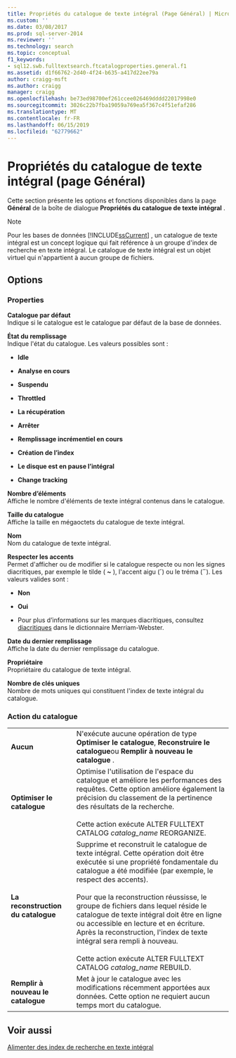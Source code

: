 ```yaml
---
title: Propriétés du catalogue de texte intégral (Page Général) | Microsoft Docs
ms.custom: ''
ms.date: 03/08/2017
ms.prod: sql-server-2014
ms.reviewer: ''
ms.technology: search
ms.topic: conceptual
f1_keywords:
- sql12.swb.fulltextsearch.ftcatalogproperties.general.f1
ms.assetid: d1f66762-2d40-4f24-b635-a417d22ee79a
author: craigg-msft
ms.author: craigg
manager: craigg
ms.openlocfilehash: be73ed98700ef261ccee026469dddd22017998e0
ms.sourcegitcommit: 3026c22b7fba19059a769ea5f367c4f51efaf286
ms.translationtype: MT
ms.contentlocale: fr-FR
ms.lasthandoff: 06/15/2019
ms.locfileid: "62779662"
---
```

# <a name="full-text-catalog-properties-general-page"></a>Propriétés du catalogue de texte intégral (page Général)
  Cette section présente les options et fonctions disponibles dans la page **Général** de la boîte de dialogue **Propriétés du catalogue de texte intégral** .  
  
> [!NOTE]  
>  Pour les bases de données [!INCLUDE[ssCurrent](../includes/sscurrent-md.md)] , un catalogue de texte intégral est un concept logique qui fait référence à un groupe d'index de recherche en texte intégral. Le catalogue de texte intégral est un objet virtuel qui n'appartient à aucun groupe de fichiers.  
  
## <a name="options"></a>Options  
  
### <a name="properties"></a>Properties  
 **Catalogue par défaut**  
 Indique si le catalogue est le catalogue par défaut de la base de données.  
  
 **État du remplissage**  
 Indique l'état du catalogue. Les valeurs possibles sont :  
  
-   **Idle**  
  
-   **Analyse en cours**  
  
-   **Suspendu**  
  
-   **Throttled**  
  
-   **La récupération**  
  
-   **Arrêter**  
  
-   **Remplissage incrémentiel en cours**  
  
-   **Création de l’index**  
  
-   **Le disque est en pause l’intégral**  
  
-   **Change tracking**  
  
 **Nombre d’éléments**  
 Affiche le nombre d'éléments de texte intégral contenus dans le catalogue.  
  
 **Taille du catalogue**  
 Affiche la taille en mégaoctets du catalogue de texte intégral.  
  
 **Nom**  
 Nom du catalogue de texte intégral.  
  
 **Respecter les accents**  
 Permet d'afficher ou de modifier si le catalogue respecte ou non les signes diacritiques, par exemple le tilde ( **~** ), l'accent aigu (**´**) ou le tréma (**¨**). Les valeurs valides sont :  
  
-   **Non**  
  
-   **Oui**  
  
-   Pour plus d’informations sur les marques diacritiques, consultez [diacritiques](https://www.merriam-webster.com/dictionary/diacritic) dans le dictionnaire Merriam-Webster.  
  
 **Date du dernier remplissage**  
 Affiche la date du dernier remplissage du catalogue.  
  
 **Propriétaire**  
 Propriétaire du catalogue de texte intégral.  
  
 **Nombre de clés uniques**  
 Nombre de mots uniques qui constituent l'index de texte intégral du catalogue.  
  
### <a name="catalog-action"></a>Action du catalogue  
  
|||  
|-|-|  
|**Aucun**|N'exécute aucune opération de type **Optimiser le catalogue**, **Reconstruire le catalogue**ou **Remplir à nouveau le catalogue** .|  
|**Optimiser le catalogue**|Optimise l'utilisation de l'espace du catalogue et améliore les performances des requêtes. Cette option améliore également la précision du classement de la pertinence des résultats de la recherche.<br /><br /> Cette action exécute ALTER FULLTEXT CATALOG *catalog_name* REORGANIZE.|  
|**La reconstruction du catalogue**|Supprime et reconstruit le catalogue de texte intégral. Cette opération doit être exécutée si une propriété fondamentale du catalogue a été modifiée (par exemple, le respect des accents).<br /><br /> Pour que la reconstruction réussisse, le groupe de fichiers dans lequel réside le catalogue de texte intégral doit être en ligne ou accessible en lecture et en écriture. Après la reconstruction, l'index de texte intégral sera rempli à nouveau.<br /><br /> Cette action exécute ALTER FULLTEXT CATALOG *catalog_name* REBUILD.|  
|**Remplir à nouveau le catalogue**|Met à jour le catalogue avec les modifications récemment apportées aux données. Cette option ne requiert aucun temps mort du catalogue.|  
  
## <a name="see-also"></a>Voir aussi  
 [Alimenter des index de recherche en texte intégral](../relational-databases/indexes/indexes.md)  
  
  
